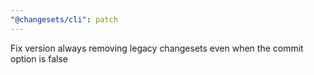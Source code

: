 ```yaml
---
"@changesets/cli": patch
---
```


Fix version always removing legacy changesets even when the commit option is false
